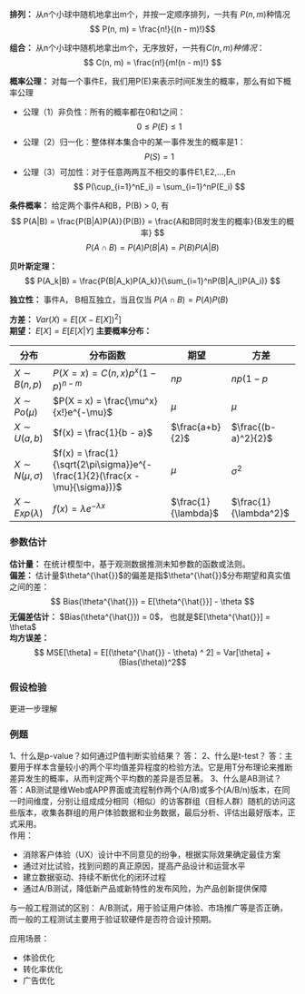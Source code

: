 **排列：** 从n个小球中随机地拿出m个，并按一定顺序排列，一共有 $P(n, m)$种情况
$$ P(n, m) = \frac{n!}{(n - m)!}$$

**组合：** 从n个小球中随机地拿出m个，无序放好，一共有$C(n, m)种情况：$
$$ C(n, m) = \frac{n!}{m!(n - m)!} $$

**概率公理：** 对每一个事件E，我们用P(E)来表示时间E发生的概率，那么有如下概率公理
* 公理（1）非负性：所有的概率都在0和1之间：
  $$ 0 \le P(E) \le 1 $$
* 公理（2）归一化：整体样本集合中的某一事件发生的概率是1：
  $$ P(S) = 1 $$
* 公理（3）可加性：对于任意两两互不相交的事件E1,E2,...,En
  $$ P(\cup_{i=1}^nE_i) = \sum_{i=1}^nP(E_i) $$

**条件概率：** 给定两个事件A和B，P(B) > 0, 有
$$ P(A|B) = \frac{P(B|A)P(A)}{P(B)} = \frac{A和B同时发生的概率}{B发生的概率} $$
$$ P(A \cap B) = P(A)P(B|A) = P(B)P(A|B) $$

**贝叶斯定理：** 
$$ P(A_k|B) = \frac{P(B|A_k)P(A_k)}{\sum_{i=1}^nP(B|A_i)P(A_i)} $$

**独立性：** 事件A， B相互独立，当且仅当 $P(A \cap B) = P(A)P(B)$

**方差：** $Var(X) = E[(X - E[X])^2]$  
**期望：** $E[X] = E[E[X|Y]$
**主要概率分布：**

分布|分布函数|期望|方差
-|-|-|-
$X \sim B(n, p)$|$P(X = x) = C(n, x)p^x(1 - p)^{n-m}$|$np$|$np(1-p$
$X \sim Po(\mu)$|$P(X = x) = \frac{\mu^x}{x!}e^{-\mu}$|$\mu$|$\mu$
$X \sim U(a, b)$|$f(x) = \frac{1}{b - a}$|$\frac{a+b}{2}$|$\frac{(b-a)^2}{2}$
$X \sim N(\mu, \sigma)$|$f(x) = \frac{1}{\sqrt{2\pi\sigma}}e^{-\frac{1}{2}(\frac{x - \mu}{\sigma})}$|$\mu$|$\sigma^2$
$X \sim Exp(\lambda)$|$f(x) = \lambda e^{-\lambda x}$|$\frac{1}{\lambda}$|$\frac{1}{\lambda^2}$

### 参数估计
**估计量：** 在统计模型中，基于观测数据推测未知参数的函数或法则。  
**偏差：** 估计量$\theta^{\hat{}}$的偏差是指$\theta^{\hat{}}$分布期望和真实值之间的差：
$$ Bias(\theta^{\hat{}}) = E[\theta^{\hat{}}] - \theta $$
**无偏差估计：** $Bias(\theta^{\hat{}}) = 0$， 也就是$E[\theta^{\hat{}}] = \theta$  
**均方误差：** 
$$ MSE[\theta] = E[(\theta^{\hat{}} - \theta) ^ 2] = Var[\theta] + (Bias(\theta))^2$$

### 假设检验
更进一步理解

### 例题
1、什么是p-value？如何通过P值判断实验结果？
答：
2、什么是t-test？
答：主要用于样本含量较小的两个平均值差异程度的检验方法。它是用T分布理论来推断差异发生的概率，从而判定两个平均数的差异是否显著。
3、什么是AB测试？
答：AB测试是维Web或APP界面或流程制作两个(A/B)或多个(A/B/n)版本，在同一时间维度，分别让组成成分相同（相似）的访客群组（目标人群）随机的访问这些版本，收集各群组的用户体验数据和业务数据，最后分析、评估出最好版本，正式采用。  
作用：  
* 消除客户体验（UX）设计中不同意见的纷争，根据实际效果确定最佳方案
* 通过对比试验，找到问题的真正原因，提高产品设计和运营水平
* 建立数据驱动、持续不断优化的闭环过程
* 通过A/B测试，降低新产品或新特性的发布风险，为产品创新提供保障

与一般工程测试的区别：
A/B测试，用于验证用户体验、市场推广等是否正确，而一般的工程测试主要用于验证软硬件是否符合设计预期。

应用场景：
* 体验优化
* 转化率优化
* 广告优化

